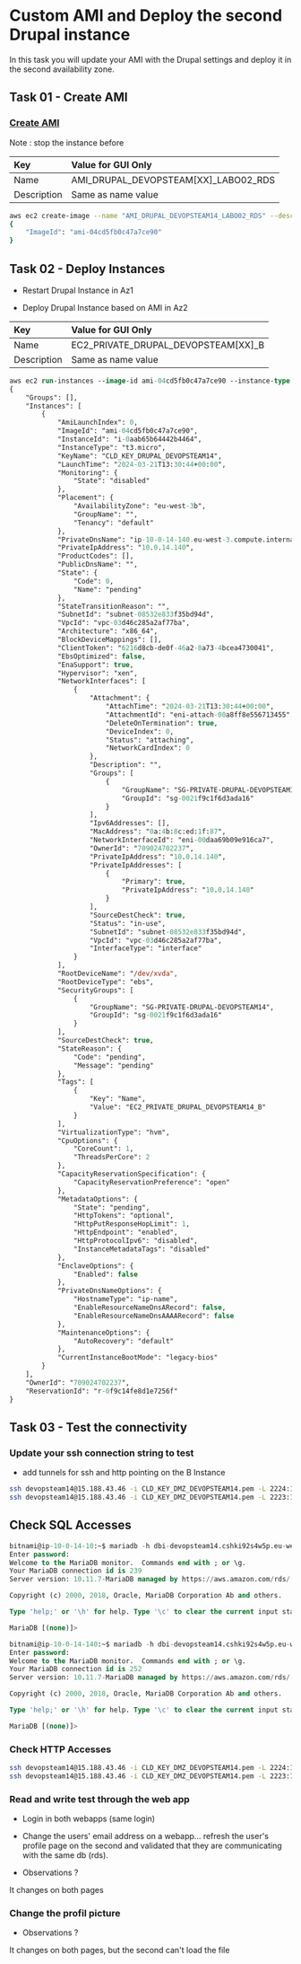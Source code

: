 # Custom AMI and Deploy the second Drupal instance

In this task you will update your AMI with the Drupal settings and deploy it in the second availability zone.

## Task 01 - Create AMI

### [Create AMI](https://awscli.amazonaws.com/v2/documentation/api/latest/reference/ec2/create-image.html)

Note : stop the instance before

|Key|Value for GUI Only|
|:--|:--|
|Name|AMI_DRUPAL_DEVOPSTEAM[XX]_LABO02_RDS|
|Description|Same as name value|

```bash
aws ec2 create-image --name "AMI_DRUPAL_DEVOPSTEAM14_LABO02_RDS" --description "AMI_DRUPAL_DEVOPSTEAM14_LABO02_RDS" --tag-specifications 'ResourceType=image,Tags=[{Key=Name,Value=AMI_DRUPAL_DEVOPSTEAM14_LABO02_RDS}]' --instance-id 'i-0a71f8b0c14a977f3'
{
    "ImageId": "ami-04cd5fb0c47a7ce90"
}

```

## Task 02 - Deploy Instances

* Restart Drupal Instance in Az1

* Deploy Drupal Instance based on AMI in Az2

|Key|Value for GUI Only|
|:--|:--|
|Name|EC2_PRIVATE_DRUPAL_DEVOPSTEAM[XX]_B|
|Description|Same as name value|

```ps
aws ec2 run-instances --image-id ami-04cd5fb0c47a7ce90 --instance-type t3.micro --key-name CLD_KEY_DRUPAL_DEVOPSTEAM14 --subnet-id subnet-08532e833f35bd94d --private-ip-address 10.0.14.140 --security-group-ids sg-0021f9c1f6d3ada16 --tag-specifications "ResourceType=instance,Tags=[{Key=Name,Value=EC2_PRIVATE_DRUPAL_DEVOPSTEAM14_B}]" --placement AvailabilityZone=eu-west-3b
{
    "Groups": [],
    "Instances": [
        {
            "AmiLaunchIndex": 0,
            "ImageId": "ami-04cd5fb0c47a7ce90",
            "InstanceId": "i-0aab65b64442b4464",
            "InstanceType": "t3.micro",
            "KeyName": "CLD_KEY_DRUPAL_DEVOPSTEAM14",
            "LaunchTime": "2024-03-21T13:30:44+00:00",
            "Monitoring": {
                "State": "disabled"
            },
            "Placement": {
                "AvailabilityZone": "eu-west-3b",
                "GroupName": "",
                "Tenancy": "default"
            },
            "PrivateDnsName": "ip-10-0-14-140.eu-west-3.compute.internal",
            "PrivateIpAddress": "10.0.14.140",
            "ProductCodes": [],
            "PublicDnsName": "",
            "State": {
                "Code": 0,
                "Name": "pending"
            },
            "StateTransitionReason": "",
            "SubnetId": "subnet-08532e833f35bd94d",
            "VpcId": "vpc-03d46c285a2af77ba",
            "Architecture": "x86_64",
            "BlockDeviceMappings": [],
            "ClientToken": "6216d8cb-de0f-46a2-8a73-4bcea4730041",
            "EbsOptimized": false,
            "EnaSupport": true,
            "Hypervisor": "xen",
            "NetworkInterfaces": [
                {
                    "Attachment": {
                        "AttachTime": "2024-03-21T13:30:44+00:00",
                        "AttachmentId": "eni-attach-00a8ff8e556713455",
                        "DeleteOnTermination": true,
                        "DeviceIndex": 0,
                        "Status": "attaching",
                        "NetworkCardIndex": 0
                    },
                    "Description": "",
                    "Groups": [
                        {
                            "GroupName": "SG-PRIVATE-DRUPAL-DEVOPSTEAM14",
                            "GroupId": "sg-0021f9c1f6d3ada16"
                        }
                    ],
                    "Ipv6Addresses": [],
                    "MacAddress": "0a:4b:8c:ed:1f:87",
                    "NetworkInterfaceId": "eni-00daa69b09e916ca7",
                    "OwnerId": "709024702237",
                    "PrivateIpAddress": "10.0.14.140",
                    "PrivateIpAddresses": [
                        {
                            "Primary": true,
                            "PrivateIpAddress": "10.0.14.140"
                        }
                    ],
                    "SourceDestCheck": true,
                    "Status": "in-use",
                    "SubnetId": "subnet-08532e833f35bd94d",
                    "VpcId": "vpc-03d46c285a2af77ba",
                    "InterfaceType": "interface"
                }
            ],
            "RootDeviceName": "/dev/xvda",
            "RootDeviceType": "ebs",
            "SecurityGroups": [
                {
                    "GroupName": "SG-PRIVATE-DRUPAL-DEVOPSTEAM14",
                    "GroupId": "sg-0021f9c1f6d3ada16"
                }
            ],
            "SourceDestCheck": true,
            "StateReason": {
                "Code": "pending",
                "Message": "pending"
            },
            "Tags": [
                {
                    "Key": "Name",
                    "Value": "EC2_PRIVATE_DRUPAL_DEVOPSTEAM14_B"
                }
            ],
            "VirtualizationType": "hvm",
            "CpuOptions": {
                "CoreCount": 1,
                "ThreadsPerCore": 2
            },
            "CapacityReservationSpecification": {
                "CapacityReservationPreference": "open"
            },
            "MetadataOptions": {
                "State": "pending",
                "HttpTokens": "optional",
                "HttpPutResponseHopLimit": 1,
                "HttpEndpoint": "enabled",
                "HttpProtocolIpv6": "disabled",
                "InstanceMetadataTags": "disabled"
            },
            "EnclaveOptions": {
                "Enabled": false
            },
            "PrivateDnsNameOptions": {
                "HostnameType": "ip-name",
                "EnableResourceNameDnsARecord": false,
                "EnableResourceNameDnsAAAARecord": false
            },
            "MaintenanceOptions": {
                "AutoRecovery": "default"
            },
            "CurrentInstanceBootMode": "legacy-bios"
        }
    ],
    "OwnerId": "709024702237",
    "ReservationId": "r-0f9c14fe8d1e7256f"
}
```

## Task 03 - Test the connectivity

### Update your ssh connection string to test

* add tunnels for ssh and http pointing on the B Instance

```bash
ssh devopsteam14@15.188.43.46 -i CLD_KEY_DMZ_DEVOPSTEAM14.pem -L 2224:10.0.14.140:22
ssh devopsteam14@15.188.43.46 -i CLD_KEY_DMZ_DEVOPSTEAM14.pem -L 2223:10.0.14.10:22
```

## Check SQL Accesses

```sql
bitnami@ip-10-0-14-10:~$ mariadb -h dbi-devopsteam14.cshki92s4w5p.eu-west-3.rds.amazonaws.com -u bn_drupal -p
Enter password:
Welcome to the MariaDB monitor.  Commands end with ; or \g.
Your MariaDB connection id is 239
Server version: 10.11.7-MariaDB managed by https://aws.amazon.com/rds/

Copyright (c) 2000, 2018, Oracle, MariaDB Corporation Ab and others.

Type 'help;' or '\h' for help. Type '\c' to clear the current input statement.

MariaDB [(none)]>
```

```sql
bitnami@ip-10-0-14-140:~$ mariadb -h dbi-devopsteam14.cshki92s4w5p.eu-west-3.rds.amazonaws.com -u bn_drupal -p
Enter password:
Welcome to the MariaDB monitor.  Commands end with ; or \g.
Your MariaDB connection id is 252
Server version: 10.11.7-MariaDB managed by https://aws.amazon.com/rds/

Copyright (c) 2000, 2018, Oracle, MariaDB Corporation Ab and others.

Type 'help;' or '\h' for help. Type '\c' to clear the current input statement.

MariaDB [(none)]>
```

### Check HTTP Accesses

```bash
ssh devopsteam14@15.188.43.46 -i CLD_KEY_DMZ_DEVOPSTEAM14.pem -L 2224:10.0.14.140:22 -L 888:10.0.14.140:8080
ssh devopsteam14@15.188.43.46 -i CLD_KEY_DMZ_DEVOPSTEAM14.pem -L 2223:10.0.14.10:22 -L 887:10.0.14.140:8080
```

### Read and write test through the web app

* Login in both webapps (same login)

* Change the users' email address on a webapp... refresh the user's profile page on the second and validated that they are communicating with the same db (rds).

* Observations ?

It changes on both pages
### Change the profil picture

* Observations ?

It changes on both pages, but the second can't load the file